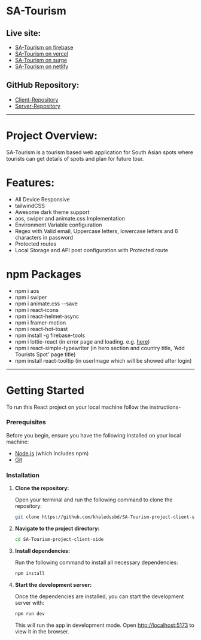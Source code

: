 # SA-Tourism

## Live site:

- [SA-Tourism on firebase](https://sa-tourism-khaled.web.app)
- [SA-Tourism on vercel](https://ph-a10-client-by-khaled.vercel.app)
- [SA-Tourism on surge](https://ph-a10-client-by-khaled.surge.sh)
- [SA-Tourism on netlify](https://ph-a10-client-by-khaled.netlify.app)

## GitHub Repository:

- [Client-Repository](https://github.com/khaledssbd/SA-Tourism-project-client-side)
- [Server-Repository](https://github.com/khaledssbd/SA-Tourism-project-server-side)

---

# Project Overview:

SA-Tourism is a tourism based web application for South Asian spots where
tourists can get details of spots and plan for future tour.

# Features:

- All Device Responsive
- tailwindCSS
- Awesome dark theme support
- aos, swiper and animate.css Implementation
- Environment Variable configuration
- Regex with Valid email, Uppercase letters, lowercase letters and 6 characters
  in password
- Protected routes
- Local Storage and API post configuration with Protected route

# npm Packages

- npm i aos
- npm i swiper
- npm i animate.css --save
- npm i react-icons
- npm i react-helmet-async
- npm i framer-motion
- npm i react-hot-toast
- npm install -g firebase-tools
- npm i lottie-react (in error page and loading. e.g.
  [here](https://sa-tourism-khaled.web.app/gdfdfgfdvgdfg))
- npm i react-simple-typewriter (in hero section and country title, 'Add
  Tourists Spot' page title)
- npm install react-tooltip (in userImage which will be showed after login)

---

# Getting Started

To run this React project on your local machine follow the instructions-

### Prerequisites

Before you begin, ensure you have the following installed on your local machine:

- [Node.js](https://nodejs.org/en/download/) (which includes npm)
- [Git](https://git-scm.com/)

### Installation

1. **Clone the repository:**

   Open your terminal and run the following command to clone the repository:

   ```bash
   git clone https://github.com/khaledssbd/SA-Tourism-project-client-side
   ```

2. **Navigate to the project directory:**

   ```bash
   cd SA-Tourism-project-client-side
   ```

3. **Install dependencies:**

   Run the following command to install all necessary dependencies:

   ```bash
   npm install
   ```

4. **Start the development server:**

   Once the dependencies are installed, you can start the development server
   with:

   ```bash
   npm run dev
   ```

   This will run the app in development mode. Open
   [http://localhost:5173](http://localhost:5173) to view it in the browser.
